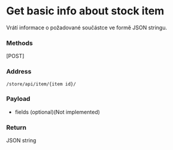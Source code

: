 # Get basic info about stock item 
Vrátí informace o požadované součástce ve formě JSON stringu.

### Methods
[POST]

### Address
`/store/api/item/{item id}/`

### Payload
* fields (optional)(Not implemented)

### Return
JSON string